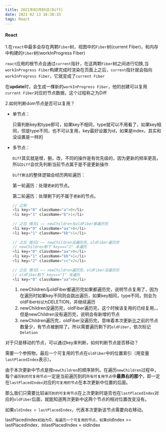 ```yaml
---
title: 2021年02月05日(Diff)
date: 2021-02-13 16:38:33
tags: React
---
```


#### React

1.在`react`中最多会存在两颗`Fiber`树，视图中的`Fiber`树(current Fiber)，和内存中构建的`Fiber`树(workInProgress Fiber)

`react`应用的根节点会通过`current`指针，在这两颗`Fiber`树之间进行切换,当`workInProgress Fiber`构建完成时渲染在页面上之后，`current`指针就会指向`workInProgress Fiber`，它就变成了`current Fiber`

在**update**时，会生成一棵新的`workInProgress Fiber`，他的创建可以复用`current Fiber`对应的节点数据，这个过程称之为Diff

2.如何判断dom节点是否可以复用？

- 单节点：

  只需判断key和type即可，如果key不相同，type就可以不用看了，如果key相同，但是type不同，也不可以复用，key最好设置为id，如果是index，其实和没设置是一样的

- 多节点：

  `Diff`其实就是增，删，改，不同的操作是有优先级的，因为更新的频率更高，所以`Diff`会优先判断当前节点属于是不是更新操作

  `Diff算法`的整体逻辑会经历两轮遍历：

  第一轮遍历：处理`更新`的节点。

  第二轮遍历：处理剩下的不属于`更新`的节点。

  ```js
  // 之前
  <li key="0" className="a">0</li>
  <li key="1" className="b">1</li>
              
  // 之后 情况1 —— newChildren与oldFiber都遍历完
  <li key="0" className="aa">0</li>
  <li key="1" className="bb">1</li>
              
  // 之后 情况2 —— newChildren没遍历完，oldFiber遍历完
  // newChildren剩下 key==="2" 未遍历
  <li key="0" className="aa">0</li>
  <li key="1" className="bb">1</li>
  <li key="2" className="cc">2</li>
              
  // 之后 情况3 —— newChildren遍历完，oldFiber没遍历完
  // oldFiber剩下 key==="1" 未遍历
  <li key="0" className="aa">0</li>
  ```

  1. newChildren与oldFiber都遍历完如果都遍历完，说明节点复用了，因为在遍历时如果key不同则会跳出遍历，如果key相同，type不同，则会为oldFiber`标记为`DELETION，并继续遍历
  2. newChildren没遍历完，oldFiber遍历完，这个时候该复用的已经复用，，但是newChildren没有遍历完，说明会有新增的节点
  3. newChildren遍历完，oldFiber没遍历完，意味着本次更新比之前的节点数量少，有节点被删除了。所以需要遍历剩下的`oldFiber`，依次标记`Deletion`

对于只是移动的节点，可以通过key来判断，如何判断节点是否移动？

需要一个参照物，最后一个可复用的节点在`oldFiber`中的位置索引（用变量`lastPlacedIndex`表示）。

由于本次更新中节点是按`newChildren`的顺序排列。在遍历`newChildren`过程中，每个`遍历到的可复用节点`一定是当前遍历到的`所有可复用节点`中**最靠右的那个**，即一定在`lastPlacedIndex`对应的`可复用的节点`在本次更新中位置的后面。

那么我们只需要比较`遍历到的可复用节点`在上次更新时是否也在`lastPlacedIndex`对应的`oldFiber`后面，就能知道两次更新中这两个节点的相对位置改变没有。

如果`oldIndex < lastPlacedIndex`，代表本次更新该节点需要向右移动。

lastPlacedIndex`初始为`0`，每遍历一个可复用的节点，如果`oldIndex >= lastPlacedIndex`，则`lastPlacedIndex = oldIndex